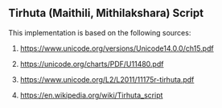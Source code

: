 ## Tirhuta (Maithili, Mithilakshara) Script

This implementation is based on the following sources:

1.  https://www.unicode.org/versions/Unicode14.0.0/ch15.pdf

1.  https://unicode.org/charts/PDF/U11480.pdf

1.  https://www.unicode.org/L2/L2011/11175r-tirhuta.pdf

1.  https://en.wikipedia.org/wiki/Tirhuta_script
